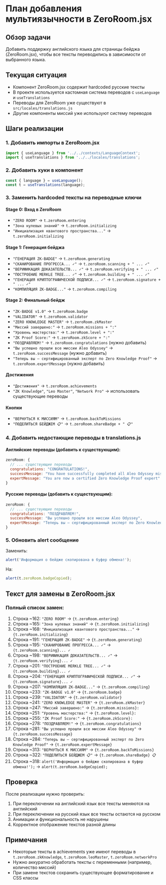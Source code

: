 # План добавления мультиязычности в ZeroRoom.jsx

## Обзор задачи
Добавить поддержку английского языка для страницы бейджа (ZeroRoom.jsx), чтобы все тексты переводились в зависимости от выбранного языка.

## Текущая ситуация
- Компонент ZeroRoom.jsx содержит hardcoded русские тексты
- В проекте используется кастомная система переводов с `useLanguage` и `useTranslations`
- Переводы для ZeroRoom уже существуют в `src/locales/translations.js`
- Другие компоненты миссий уже используют систему переводов

## Шаги реализации

### 1. Добавить импорты в ZeroRoom.jsx
```jsx
import { useLanguage } from '../../contexts/LanguageContext';
import { useTranslations } from '../../locales/translations';
```

### 2. Добавить хуки в компонент
```jsx
const { language } = useLanguage();
const t = useTranslations(language);
```

### 3. Заменить hardcoded тексты на переводные ключи

#### Stage 0: Вход в ZeroRoom
- `"ZERO ROOM"` → `t.zeroRoom.entering`
- `"Зона нулевых знаний"` → `t.zeroRoom.initializing`
- `"Инициализация квантового пространства..."` → `t.zeroRoom.initializing`

#### Stage 1: Генерация бейджа
- `"ГЕНЕРАЦИЯ ZK-BADGE"` → `t.zeroRoom.generating`
- `"СКАНИРОВАНИЕ ПРОГРЕССА... ✓"` → `t.zeroRoom.scanning + " ... ✓"`
- `"ВЕРИФИКАЦИЯ ДОКАЗАТЕЛЬСТВ... ✓"` → `t.zeroRoom.verifying + " ... ✓"`
- `"ПОСТРОЕНИЕ MERKLE TREE... ✓"` → `t.zeroRoom.building + " ... ✓"`
- `"ГЕНЕРАЦИЯ КРИПТОГРАФИЧЕСКОЙ ПОДПИСИ... ✓"` → `t.zeroRoom.signature + " ... ✓"`
- `"КОМПИЛЯЦИЯ ZK-BADGE..."` → `t.zeroRoom.compiling`

#### Stage 2: Финальный бейдж
- `"ZK-BADGE v1.0"` → `t.zeroRoom.badge`
- `"VALIDATOR"` → `t.zeroRoom.validator`
- `"ZERO KNOWLEDGE MASTER"` → `t.zeroRoom.zkMaster`
- `"Миссий завершено:"` → `t.zeroRoom.missions + ":"`
- `"Уровень мастерства:"` → `t.zeroRoom.level + ":"`
- `"ZK Proof Score:"` → `t.zeroRoom.zkScore + ":"`
- `"ПОЗДРАВЛЯЕМ!"` → `t.zeroRoom.congratulations` (нужно добавить)
- `"Вы успешно прошли все миссии Aleo Odyssey"` → `t.zeroRoom.successMessage` (нужно добавить)
- `"Теперь вы — сертифицированный эксперт по Zero Knowledge Proof"` → `t.zeroRoom.expertMessage` (нужно добавить)

#### Достижения
- `"Достижения"` → `t.zeroRoom.achievements`
- `"ZK Knowledge"`, `"Leo Master"`, `"Network Pro"` → использовать существующие переводы

#### Кнопки
- `"ВЕРНУТЬСЯ К МИССИЯМ"` → `t.zeroRoom.backToMissions`
- `"ПОДЕЛИТЬСЯ БЕЙДЖЕМ 📋"` → `t.zeroRoom.shareBadge + " 📋"`

### 4. Добавить недостающие переводы в translations.js

#### Английские переводы (добавить к существующим):
```javascript
zeroRoom: {
  // ... существующие переводы
  congratulations: "CONGRATULATIONS!",
  successMessage: "You have successfully completed all Aleo Odyssey missions",
  expertMessage: "You are now a certified Zero Knowledge Proof expert"
}
```

#### Русские переводы (добавить к существующим):
```javascript
zeroRoom: {
  // ... существующие переводы
  congratulations: "ПОЗДРАВЛЯЕМ!",
  successMessage: "Вы успешно прошли все миссии Aleo Odyssey",
  expertMessage: "Теперь вы — сертифицированный эксперт по Zero Knowledge Proof"
}
```

### 5. Обновить alert сообщение
Заменить:
```jsx
alert('Информация о бейдже скопирована в буфер обмена!');
```
На:
```jsx
alert(t.zeroRoom.badgeCopied);
```

## Текст для замены в ZeroRoom.jsx

### Полный список замен:
1. Строка ~162: `"ZERO ROOM"` → `{t.zeroRoom.entering}`
2. Строка ~165: `"Зона нулевых знаний"` → `{t.zeroRoom.initializing}`
3. Строка ~168: `"Инициализация квантового пространства..."` → `{t.zeroRoom.initializing}`
4. Строка ~191: `"ГЕНЕРАЦИЯ ZK-BADGE"` → `{t.zeroRoom.generating}`
5. Строка ~195: `"СКАНИРОВАНИЕ ПРОГРЕССА... ✓"` → `{t.zeroRoom.scanning}... ✓`
6. Строка ~198: `"ВЕРИФИКАЦИЯ ДОКАЗАТЕЛЬСТВ... ✓"` → `{t.zeroRoom.verifying}... ✓`
7. Строка ~201: `"ПОСТРОЕНИЕ MERKLE TREE... ✓"` → `{t.zeroRoom.building}... ✓`
8. Строка ~204: `"ГЕНЕРАЦИЯ КРИПТОГРАФИЧЕСКОЙ ПОДПИСИ... ✓"` → `{t.zeroRoom.signature}... ✓`
9. Строка ~207: `"КОМПИЛЯЦИЯ ZK-BADGE..."` → `{t.zeroRoom.compiling}`
10. Строка ~233: `"ZK-BADGE v1.0"` → `{t.zeroRoom.badge}`
11. Строка ~239: `"VALIDATOR"` → `{t.zeroRoom.validator}`
12. Строка ~241: `"ZERO KNOWLEDGE MASTER"` → `{t.zeroRoom.zkMaster}`
13. Строка ~247: `"Миссий завершено:"` → `{t.zeroRoom.missions}:`
14. Строка ~251: `"Уровень мастерства:"` → `{t.zeroRoom.level}:`
15. Строка ~255: `"ZK Proof Score:"` → `{t.zeroRoom.zkScore}:`
16. Строка ~278: `"ПОЗДРАВЛЯЕМ!"` → `{t.zeroRoom.congratulations}`
17. Строка ~281: `"Вы успешно прошли все миссии Aleo Odyssey"` → `{t.zeroRoom.successMessage}`
18. Строка ~284: `"Теперь вы — сертифицированный эксперт по Zero Knowledge Proof"` → `{t.zeroRoom.expertMessage}`
19. Строка ~313: `"ВЕРНУТЬСЯ К МИССИЯМ"` → `{t.zeroRoom.backToMissions}`
20. Строка ~322: `"ПОДЕЛИТЬСЯ БЕЙДЖЕМ 📋"` → `{t.zeroRoom.shareBadge} 📋`
21. Строка ~318: `alert('Информация о бейдже скопирована в буфер обмена!');` → `alert(t.zeroRoom.badgeCopied);`

## Проверка
После реализации нужно проверить:
1. При переключении на английский язык все тексты меняются на английский
2. При переключении на русский язык все тексты остаются на русском
3. Анимации и функциональность не нарушены
4. Корректное отображение текстов разной длины

## Примечания
- Некоторые тексты в achievements уже имеют переводы в `t.zeroRoom.zkKnowledge`, `t.zeroRoom.leoMaster`, `t.zeroRoom.networkPro`
- Нужно аккуратно обработать тексты с переменными (например, количество миссий)
- При замене текстов сохранить существующее форматирование и CSS классы